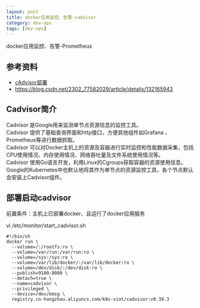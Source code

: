 ```yaml
---
layout: post
title: docker应用监控、告警-cadvisor
category: dev-ops
tags: [dev-ops]
---
```


docker应用监控、告警-Prometheus

## 参考资料
- [cAdvisor部署](https://zhuanlan.zhihu.com/p/618043088)
- https://blog.csdn.net/2302_77582029/article/details/132165943

## Cadvisor简介
Cadvisor 是Google用来监测单节点资源信息的监控工具。     
Cadvisor 提供了基础查询界面和http接口，方便其他组件如Grafana 、Prometheus等进行数据抓取。    
Cadvisor 可以对Docker主机上的资源及容器进行实时监控和性能数据采集，包括CPU使用情况、内存使用情况、网络吞吐量及文件系统使用情况等。    
Cadvisor 使用Go语言开发，利用Linux的Cgroups获取容器的资源使用信息。    
Google的Kubernetes中也默认地将其作为单节点的资源监控工具，各个节点默认会安装上Cadvisor组件。     

## 部署启动cadvisor
前置条件：主机上已部署docker、且运行了docker应用服务

vi /etc/monitor/start_cadvisor.sh   
``` 
#!/bin/sh
docker run \
  --volume=/:/rootfs:ro \
  --volume=/var/run:/var/run:ro \
  --volume=/sys:/sys:ro \
  --volume=/var/lib/docker/:/var/lib/docker:ro \
  --volume=/dev/disk/:/dev/disk:ro \
  --publish=9180:8080 \
  --detach=true \
  --name=cadvisor \
  --privileged \
  --device=/dev/kmsg \
  registry.cn-hangzhou.aliyuncs.com/k8s-viot/cadvisor:v0.39.3

```
